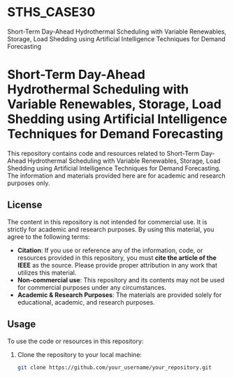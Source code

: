 # STHS_CASE30
Short-Term Day-Ahead Hydrothermal Scheduling with Variable Renewables, Storage, Load Shedding using Artificial Intelligence Techniques for Demand Forecasting
# Short-Term Day-Ahead Hydrothermal Scheduling with Variable Renewables, Storage, Load Shedding using Artificial Intelligence Techniques for Demand Forecasting

This repository contains code and resources related to Short-Term Day-Ahead Hydrothermal Scheduling with Variable Renewables, Storage, Load Shedding using Artificial Intelligence Techniques for Demand Forecasting. The information and materials provided here are for academic and research purposes only.

## License

The content in this repository is not intended for commercial use. It is strictly for academic and research purposes. By using this material, you agree to the following terms:

- **Citation**: If you use or reference any of the information, code, or resources provided in this repository, you must **cite the article of the IEEE** as the source. Please provide proper attribution in any work that utilizes this material.
- **Non-commercial use**: This repository and its contents may not be used for commercial purposes under any circumstances.
- **Academic & Research Purposes**: The materials are provided solely for educational, academic, and research purposes.

## Usage

To use the code or resources in this repository:

1. Clone the repository to your local machine:
   ```bash
   git clone https://github.com/your_username/your_repository.git
